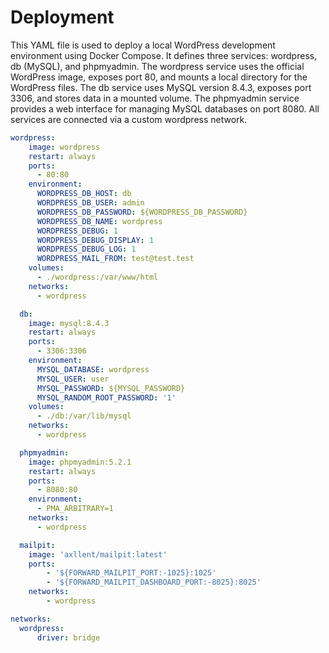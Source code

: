 # Deployment

This YAML file is used to deploy a local WordPress development environment using Docker Compose. It defines three services: wordpress, db (MySQL), and phpmyadmin. The wordpress service uses the official WordPress image, exposes port 80, and mounts a local directory for the WordPress files. The db service uses MySQL version 8.4.3, exposes port 3306, and stores data in a mounted volume. The phpmyadmin service provides a web interface for managing MySQL databases on port 8080. All services are connected via a custom wordpress network.

```yml
wordpress:
    image: wordpress
    restart: always
    ports:
      - 80:80
    environment:
      WORDPRESS_DB_HOST: db
      WORDPRESS_DB_USER: admin
      WORDPRESS_DB_PASSWORD: ${WORDPRESS_DB_PASSWORD}
      WORDPRESS_DB_NAME: wordpress
      WORDPRESS_DEBUG: 1
      WORDPRESS_DEBUG_DISPLAY: 1
      WORDPRESS_DEBUG_LOG: 1
      WORDPRESS_MAIL_FROM: test@test.test
    volumes:
      - ./wordpress:/var/www/html
    networks:
      - wordpress

  db:
    image: mysql:8.4.3
    restart: always
    ports:
      - 3306:3306
    environment:
      MYSQL_DATABASE: wordpress
      MYSQL_USER: user
      MYSQL_PASSWORD: ${MYSQL_PASSWORD}
      MYSQL_RANDOM_ROOT_PASSWORD: '1'
    volumes:
      - ./db:/var/lib/mysql
    networks:
      - wordpress

  phpmyadmin:
    image: phpmyadmin:5.2.1
    restart: always
    ports:
      - 8080:80
    environment:
      - PMA_ARBITRARY=1
    networks:
      - wordpress

  mailpit:
    image: 'axllent/mailpit:latest'
    ports:
        - '${FORWARD_MAILPIT_PORT:-1025}:1025'
        - '${FORWARD_MAILPIT_DASHBOARD_PORT:-8025}:8025'
    networks:
        - wordpress

networks:
  wordpress:
      driver: bridge
```